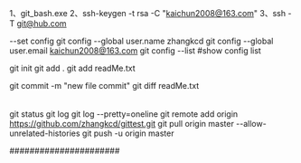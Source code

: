 1、git_bash.exe
2、ssh-keygen -t rsa -C "kaichun2008@163.com"
3、ssh -T git@hub.com

--set config
git config --global user.name zhangkcd
git config --global user.email kaichun2008@163.com
git config --list #show config list

git init
git add .
git add readMe.txt

git commit -m "new file commit"
git diff readMe.txt
######
git status
git log
git log --pretty=oneline
git remote add origin https://github.com/zhangkcd/gittest.git
git pull origin master --allow-unrelated-histories
git push -u origin master

######################
